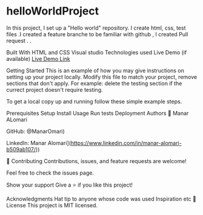 # helloWorldProject
In this project, I set up a "Hello world" repository. I create html, css, test files .I created a feature branche to be familiar with github , I created Pull request . .

Built With
HTML and CSS
Visual studio
Technologies used
Live Demo (if available)
[Live Demo Link](http://127.0.0.1:5500/.github/workflows/A.html)

Getting Started
This is an example of how you may give instructions on setting up your project locally. Modify this file to match your project, remove sections that don't apply. For example: delete the testing section if the currect project doesn't require testing.

To get a local copy up and running follow these simple example steps.

Prerequisites
Setup
Install
Usage
Run tests
Deployment
Authors
👤 Manar ALomari

GitHub: @ManarOmari)

LinkedIn: Manar Alomari](https://www.linkedin.com/in/manar-alomari-b509ab107/))

🤝 Contributing
Contributions, issues, and feature requests are welcome!

Feel free to check the issues page.

Show your support
Give a ⭐️ if you like this project!

Acknowledgments
Hat tip to anyone whose code was used
Inspiration
etc
📝 License
This project is MIT licensed.
